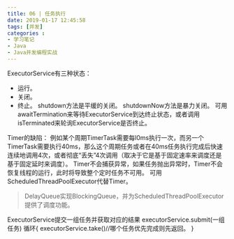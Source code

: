```yaml
---
title: 06 | 任务执行
date: 2019-01-17 12:45:58
tags: [并发]
categories :
- 学习笔记
- Java
- Java并发编程实战
---
```


ExecutorService有三种状态：
- 运行。
- 关闭。
- 终止。
shutdown方法是平缓的关闭。
shutdownNow方法是暴力关闭。
可用awaitTermination来等待ExecutorService到达终止状态，或者调用isTerminated来轮询ExecutorService是否终止。


Timer的缺陷：
例如某个周期TimerTask需要每l0ms执行一次，而另一个TimerTask需要执行40ms，那么这个周期任务或者在40ms任务执行完成后快速连续地调用4次，或者彻底“丢失”4次调用（取决于它是基于固定速率来调度还是基于固定延时来调度）。
Timer不会捕获异常，如果任务抛出异常时，Timer不会恢复线程的运行，此时将导致整个定时任务不可用。
可用ScheduledThreadPoolExecutor代替Timer。
> DelayQueue实现BlockingQueue，并为ScheduledThreadPoolExecutor提供了调度功能。


ExecutorService提交一组任务并获取对应的结果
executorService.submit(一组任务)
循环{
   executorService.take()//哪个任务优先完成则先返回。
}
